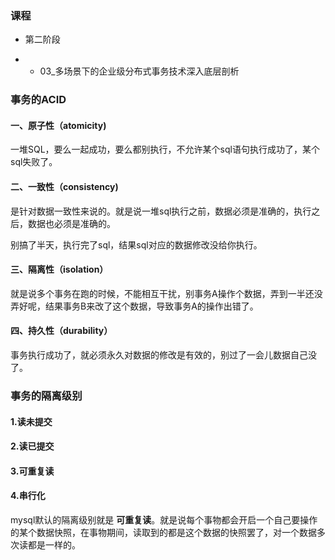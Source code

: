### 课程

- 第二阶段

- - 03_多场景下的企业级分布式事务技术深入底层剖析

### 事务的ACID

#### 一、原子性（atomicity)

一堆SQL，要么一起成功，要么都别执行，不允许某个sql语句执行成功了，某个sql失败了。

#### 二、一致性（consistency)

是针对数据一致性来说的。就是说一堆sql执行之前，数据必须是准确的，执行之后，数据也必须是准确的。

别搞了半天，执行完了sql，结果sql对应的数据修改没给你执行。

#### 三、隔离性（isolation）

就是说多个事务在跑的时候，不能相互干扰，别事务A操作个数据，弄到一半还没弄好呢，结果事务B来改了这个数据，导致事务A的操作出错了。

#### 四、持久性（durability）

事务执行成功了，就必须永久对数据的修改是有效的，别过了一会儿数据自己没了。

### 事务的隔离级别

#### 1.读未提交

#### 2.读已提交

#### 3.可重复读

#### 4.串行化

mysql默认的隔离级别就是 **可重复读**。就是说每个事物都会开启一个自己要操作的某个数据快照，在事物期间，读取到的都是这个数据的快照罢了，对一个数据多次读都是一样的。